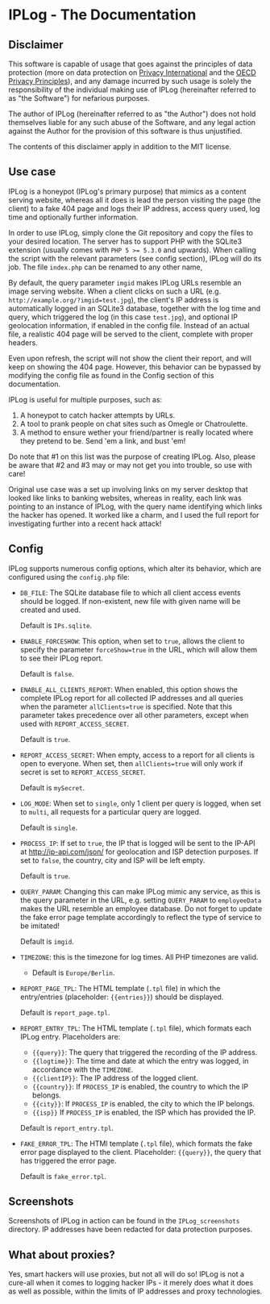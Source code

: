 # IPLog - The Documentation

## Disclaimer
This software is capable of usage that goes against the principles of data protection (more on data protection on [Privacy International](https://www.privacyinternational.org/node/44) and the [OECD Privacy Principles](http://oecdprivacy.org)), and any damage incurred by such usage is solely the responsibility of the individual making use of IPLog (hereinafter referred to as "the Software") for nefarious purposes.

The author of IPLog (hereinafter referred to as "the Author") does not hold themselves liable for any such abuse of the Software, and any legal action against the Author for the provision of this software is thus unjustified.

The contents of this disclaimer apply in addition to the MIT license.

## Use case
IPLog is a honeypot (IPLog's primary purpose) that mimics as a content serving website, whereas all it does is lead the person visiting the page (the client) to a fake 404 page and logs their IP address, access query used, log time and optionally further information.

In order to use IPLog, simply clone the Git repository and copy the files to your desired location. The server has to support PHP with the SQLite3 extension (usually comes with `PHP 5 >= 5.3.0` and upwards). When calling the script with the relevant parameters (see config section), IPLog will do its job. The file `index.php` can be renamed to any other name,

By default, the query parameter `imgid` makes IPLog URLs resemble an image serving website. When a client clicks on such a URL (e.g. `http://example.org/?imgid=test.jpg`), the client's IP address is automatically logged in an SQLite3 database, together with the log time and query, which triggered the log (in this case `test.jpg`), and optional IP geolocation information, if enabled in the config file. Instead of an actual file, a realistic 404 page will be served to the client, complete with proper headers.

Even upon refresh, the script will not show the client their report, and will keep on showing the 404 page. However, this behavior can be bypassed by modifying the config file as found in the Config section of this documentation.

IPLog is useful for multiple purposes, such as:

1. A honeypot to catch hacker attempts by URLs.
2. A tool to prank people on chat sites such as Omegle or Chatroulette.
3. A method to ensure wether your friend/partner is really located where they pretend to be. Send 'em a link, and bust 'em!

Do note that \#1 on this list was the purpose of creating IPLog. Also, please be aware that \#2 and \#3 may or may not get you into trouble, so use with care!

Original use case was a set up involving links on my server desktop that looked like links to banking websites, whereas in reality, each link was pointing to an instance of IPLog, with the query name identifying which links the hacker has opened. It worked like a charm, and I used the full report for investigating further into a recent hack attack!

## Config
IPLog supports numerous config options, which alter its behavior, which are configured using the `config.php` file:

- `DB_FILE`: The SQLite database file to which all client access events should be logged. If non-existent, new file with given name will be created and used.

  Default is `IPs.sqlite`.

- `ENABLE_FORCESHOW`: This option, when set to `true`, allows the client to specify the parameter `forceShow=true` in the URL, which will allow them to see their IPLog report.

  Default is `false`.

- `ENABLE_ALL_CLIENTS_REPORT`: When enabled, this option shows the complete IPLog report for all collected IP addresses and all queries when the parameter `allClients=true` is specified. Note that this parameter takes precedence over all other parameters, except when used with `REPORT_ACCESS_SECRET`.

  Default is `true`.

- `REPORT_ACCESS_SECRET`: When empty, access to a report for all clients is open to everyone. When set, then `allClients=true` will only work if secret is set to `REPORT_ACCESS_SECRET`.

  Default is `mySecret`.

- `LOG_MODE`: When set to `single`, only 1 client per query is logged, when set to `multi`, all requests for a particular query are logged.

  Default is `single`.

- `PROCESS_IP`: If set to `true`, the IP that is logged will be sent to the IP-API at http://ip-api.com/json/ for geolocation and ISP detection purposes. If set to `false`, the country, city and ISP will be left empty.

  Default is `true`.

- `QUERY_PARAM`: Changing this can make IPLog mimic any service, as this is the query parameter in the URL, e.g. setting `QUERY_PARAM` to `employeeData` makes the URL resemble an employee database. Do not forget to update the fake error page template accordingly to reflect the type of service to be imitated!

  Default is `imgid`.

- `TIMEZONE`: this is the timezone for log times. All PHP timezones are valid.
  - Default is `Europe/Berlin`.
- `REPORT_PAGE_TPL`: The HTML template (`.tpl` file) in which the entry/entries (placeholder: `{{entries}}`) should be displayed.

  Default is `report_page.tpl`.

- `REPORT_ENTRY_TPL`: The HTML template (`.tpl` file), which formats each IPLog entry. Placeholders are:
  - `{{query}}`: The query that triggered the recording of the IP address.
  - `{{logtime}}`: The time and date at which the entry was logged, in accordance with the `TIMEZONE`.
  - `{{clientIP}}`: The IP address of the logged client.
  - `{{country}}`: If `PROCESS_IP` is enabled, the country to which the IP belongs.
  - `{{city}}`: If `PROCESS_IP` is enabled, the city to which the IP belongs.
  - `{{isp}}` If `PROCESS_IP` is enabled, the ISP which has provided the IP.

  Default is `report_entry.tpl`.

- `FAKE_ERROR_TPL`: The HTMl template (`.tpl` file), which formats the fake error page displayed to the client. Placeholder: `{{query}}`, the query that has triggered the error page.

  Default is `fake_error.tpl`.

## Screenshots
Screenshots of IPLog in action can be found in the `IPLog_screenshots` directory. IP addresses have been redacted for data protection purposes.

## What about proxies?
Yes, smart hackers will use proxies, but not all will do so! IPLog is not a cure-all when it comes to logging hacker IPs - it merely does what it does as well as possible, within the limits of IP addresses and proxy technologies.
